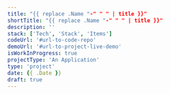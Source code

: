 ```yaml
---
title: "{{ replace .Name "-" " " | title }}"
shortTitle: "{{ replace .Name "-" " " | title }}"
description: ''
stack: ['Tech', 'Stack', 'Items']
codeUrl: '#url-to-code-repo'
demoUrl: '#url-to-project-live-demo'
isWorkInProgress: true
projectType: 'An Application'
type: 'project'
date: {{ .Date }}
draft: true
---
```

